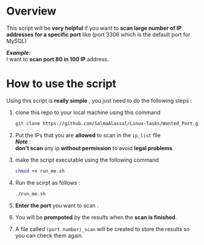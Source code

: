 # Overview 
This script will be **very helpful** if you want to **scan large number of IP addresses for a specific port** like (port 3306 which is the default port for MySQL)

***Example:***\
I want to **scan port 80 in 100 IP** address.

# How to use the script 
Using this script is **really simple** , you just need to do the following steps : 
1. clone this repo to your local machine using this command 
    ```bash
    git clone https://github.com/SalmaAlassal/Linux-Tasks/Wanted_Port.git
    ```

2. Put the IPs that you are **allowed** to scan in the `ip_list` file \
***Note*** :\
**don't scan** any ip **without permission** to avoid **legal problems**.

3. make the script executable using the following command 
    ```bash
    chmod +x run_me.sh
    ```

4. Run the scirpt as follows : 
    ```bash 
    ./run_me.sh
    ```
5. **Enter the port** you want to scan .

6. You will be **prompoted** by the results when the **scan is finished**.

7. A file called `(port number)_scan` will be created to store the results so you can check them again.